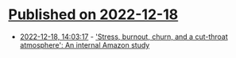 # [Published on 2022-12-18](index.md)

* [2022-12-18, 14:03:17](https://news.ycombinator.com/item?id=34037703) - ['Stress, burnout, churn, and a cut-throat atmosphere': An internal Amazon study](https://www.businessinsider.com/amazon-earths-best-employer-stress-churn-burnout-cut-throat-atmosphere-2022-12)
